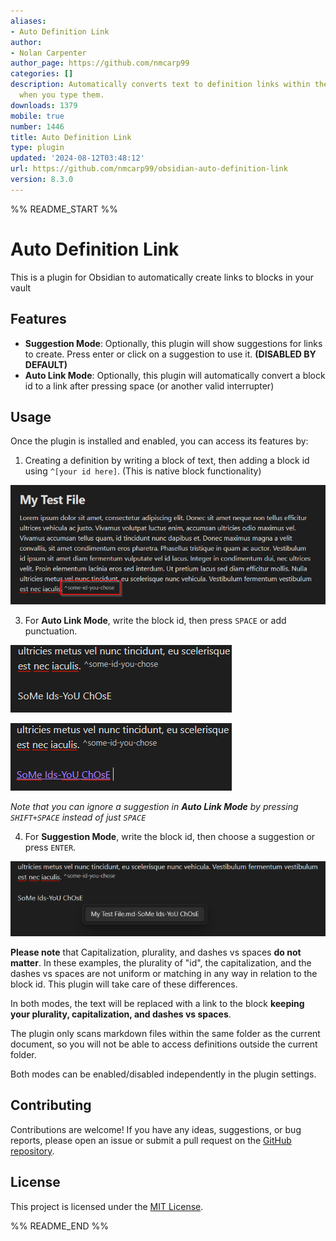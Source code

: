 ```yaml
---
aliases:
- Auto Definition Link
author:
- Nolan Carpenter
author_page: https://github.com/nmcarp99
categories: []
description: Automatically converts text to definition links within the current folder
  when you type them.
downloads: 1379
mobile: true
number: 1446
title: Auto Definition Link
type: plugin
updated: '2024-08-12T03:48:12'
url: https://github.com/nmcarp99/obsidian-auto-definition-link
version: 8.3.0
---
```


%% README_START %%

# Auto Definition Link

This is a plugin for Obsidian to automatically create links to blocks in your vault

## Features

- **Suggestion Mode**: Optionally, this plugin will show suggestions for links to create. Press enter or click on a suggestion to use it. **(DISABLED BY DEFAULT)**
- **Auto Link Mode**: Optionally, this plugin will automatically convert a block id to a link after pressing space (or another valid interrupter)

## Usage

Once the plugin is installed and enabled, you can access its features by:

1. Creating a definition by writing a block of text, then adding a block id using `^[your id here]`. (This is native block functionality)

![Define a block with an id using the carrot symbol](https://raw.githubusercontent.com/nmcarp99/obsidian-auto-definition-link/HEAD/image.png)

3. For **Auto Link Mode**, write the block id, then press `SPACE` or add punctuation.

![Auto Link Mode before](https://raw.githubusercontent.com/nmcarp99/obsidian-auto-definition-link/HEAD/image-2.png)

![Alt text](https://raw.githubusercontent.com/nmcarp99/obsidian-auto-definition-link/HEAD/image-3.png)

*Note that you can ignore a suggestion in **Auto Link Mode** by pressing `SHIFT+SPACE` instead of just `SPACE`*

4. For **Suggestion Mode**, write the block id, then choose a suggestion or press `ENTER`.

![Choosing an option in suggestion mode](https://raw.githubusercontent.com/nmcarp99/obsidian-auto-definition-link/HEAD/image-1.png)

**Please note** that Capitalization, plurality, and dashes vs spaces **do not matter**. In these examples, the plurality of "id", the capitalization, and the dashes vs spaces are not uniform or matching in any way in relation to the block id. This plugin will take care of these differences.

In both modes, the text will be replaced with a link to the block **keeping your plurality, capitalization, and dashes vs spaces**.

The plugin only scans markdown files within the same folder as the current document, so you will not be able to access definitions outside the current folder.

Both modes can be enabled/disabled independently in the plugin settings.

## Contributing

Contributions are welcome! If you have any ideas, suggestions, or bug reports, please open an issue or submit a pull request on the [GitHub repository](https://github.com/nmcarp99/Obsidian-Auto-Definition-Link).

## License

This project is licensed under the [MIT License](LICENSE).


%% README_END %%